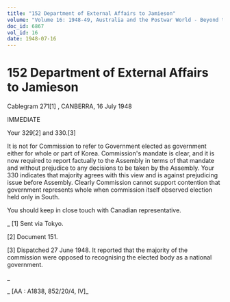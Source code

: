 ```yaml
---
title: "152 Department of External Affairs to Jamieson"
volume: "Volume 16: 1948-49, Australia and the Postwar World - Beyond the Region"
doc_id: 6867
vol_id: 16
date: 1948-07-16
---
```


# 152 Department of External Affairs to Jamieson

Cablegram 271[1] , CANBERRA, 16 July 1948

IMMEDIATE

Your 329[2] and 330.[3]

It is not for Commission to refer to Government elected as government either for whole or part of Korea. Commission's mandate is clear, and it is now required to report factually to the Assembly in terms of that mandate and without prejudice to any decisions to be taken by the Assembly. Your 330 indicates that majority agrees with this view and is against prejudicing issue before Assembly. Clearly Commission cannot support contention that government represents whole when commission itself observed election held only in South.

You should keep in close touch with Canadian representative.

_ [1] Sent via Tokyo.

[2] Document 151.

[3] Dispatched 27 June 1948. It reported that the majority of the commission were opposed to recognising the elected body as a national government.

_

_ [AA : A1838, 852/20/4, IV]_
